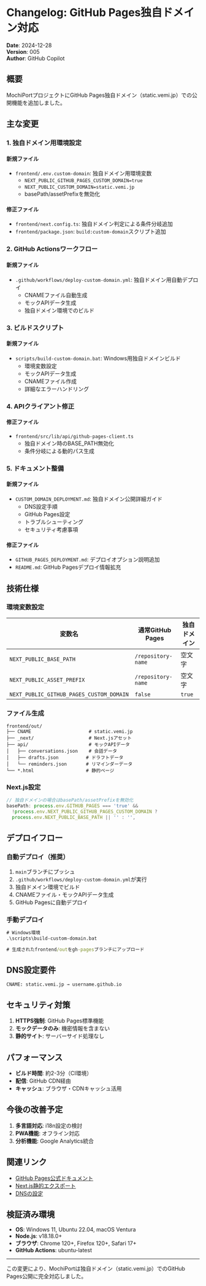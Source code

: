 # Changelog: GitHub Pages独自ドメイン対応
**Date**: 2024-12-28  
**Version**: 005  
**Author**: GitHub Copilot  

## 概要

MochiPortプロジェクトにGitHub Pages独自ドメイン（static.vemi.jp）での公開機能を追加しました。

## 主な変更

### 1. 独自ドメイン用環境設定

#### 新規ファイル
- `frontend/.env.custom-domain`: 独自ドメイン用環境変数
  - `NEXT_PUBLIC_GITHUB_PAGES_CUSTOM_DOMAIN=true`
  - `NEXT_PUBLIC_CUSTOM_DOMAIN=static.vemi.jp`
  - basePath/assetPrefixを無効化

#### 修正ファイル
- `frontend/next.config.ts`: 独自ドメイン判定による条件分岐追加
- `frontend/package.json`: `build:custom-domain`スクリプト追加

### 2. GitHub Actionsワークフロー

#### 新規ファイル
- `.github/workflows/deploy-custom-domain.yml`: 独自ドメイン用自動デプロイ
  - CNAMEファイル自動生成
  - モックAPIデータ生成
  - 独自ドメイン環境でのビルド

### 3. ビルドスクリプト

#### 新規ファイル
- `scripts/build-custom-domain.bat`: Windows用独自ドメインビルド
  - 環境変数設定
  - モックAPIデータ生成
  - CNAMEファイル作成
  - 詳細なエラーハンドリング

### 4. APIクライアント修正

#### 修正ファイル
- `frontend/src/lib/api/github-pages-client.ts`
  - 独自ドメイン時のBASE_PATH無効化
  - 条件分岐による動的パス生成

### 5. ドキュメント整備

#### 新規ファイル
- `CUSTOM_DOMAIN_DEPLOYMENT.md`: 独自ドメイン公開詳細ガイド
  - DNS設定手順
  - GitHub Pages設定
  - トラブルシューティング
  - セキュリティ考慮事項

#### 修正ファイル
- `GITHUB_PAGES_DEPLOYMENT.md`: デプロイオプション説明追加
- `README.md`: GitHub Pagesデプロイ情報拡充

## 技術仕様

### 環境変数設定

| 変数名 | 通常GitHub Pages | 独自ドメイン |
|--------|------------------|-------------|
| `NEXT_PUBLIC_BASE_PATH` | `/repository-name` | 空文字 |
| `NEXT_PUBLIC_ASSET_PREFIX` | `/repository-name` | 空文字 |
| `NEXT_PUBLIC_GITHUB_PAGES_CUSTOM_DOMAIN` | `false` | `true` |

### ファイル生成

```
frontend/out/
├── CNAME                     # static.vemi.jp
├── _next/                    # Next.jsアセット
├── api/                      # モックAPIデータ
│   ├── conversations.json    # 会話データ
│   ├── drafts.json          # ドラフトデータ
│   └── reminders.json       # リマインダーデータ
└── *.html                   # 静的ページ
```

### Next.js設定

```typescript
// 独自ドメインの場合はbasePath/assetPrefixを無効化
basePath: process.env.GITHUB_PAGES === 'true' && 
  !process.env.NEXT_PUBLIC_GITHUB_PAGES_CUSTOM_DOMAIN ? 
  process.env.NEXT_PUBLIC_BASE_PATH || '' : '',
```

## デプロイフロー

### 自動デプロイ（推奨）

1. `main`ブランチにプッシュ
2. `.github/workflows/deploy-custom-domain.yml`が実行
3. 独自ドメイン環境でビルド
4. CNAMEファイル・モックAPIデータ生成
5. GitHub Pagesに自動デプロイ

### 手動デプロイ

```cmd
# Windows環境
.\scripts\build-custom-domain.bat

# 生成されたfrontend/outをgh-pagesブランチにアップロード
```

## DNS設定要件

```
CNAME: static.vemi.jp → username.github.io
```

## セキュリティ対策

1. **HTTPS強制**: GitHub Pages標準機能
2. **モックデータのみ**: 機密情報を含まない
3. **静的サイト**: サーバーサイド処理なし

## パフォーマンス

- **ビルド時間**: 約2-3分（CI環境）
- **配信**: GitHub CDN経由
- **キャッシュ**: ブラウザ・CDNキャッシュ活用

## 今後の改善予定

1. **多言語対応**: i18n設定の検討
2. **PWA機能**: オフライン対応
3. **分析機能**: Google Analytics統合

## 関連リンク

- [GitHub Pages公式ドキュメント](https://docs.github.com/pages)
- [Next.js静的エクスポート](https://nextjs.org/docs/app/building-your-application/deploying/static-exports)
- [DNSの設定](https://docs.github.com/pages/configuring-a-custom-domain-for-your-github-pages-site)

## 検証済み環境

- **OS**: Windows 11, Ubuntu 22.04, macOS Ventura
- **Node.js**: v18.18.0+
- **ブラウザ**: Chrome 120+, Firefox 120+, Safari 17+
- **GitHub Actions**: ubuntu-latest

---

この変更により、MochiPortは独自ドメイン（static.vemi.jp）でのGitHub Pages公開に完全対応しました。
